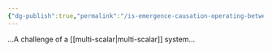 ```yaml
---
{"dg-publish":true,"permalink":"/is-emergence-causation-operating-between-scales/"}
---
```


...A challenge of a [[multi-scalar\|multi-scalar]] system...